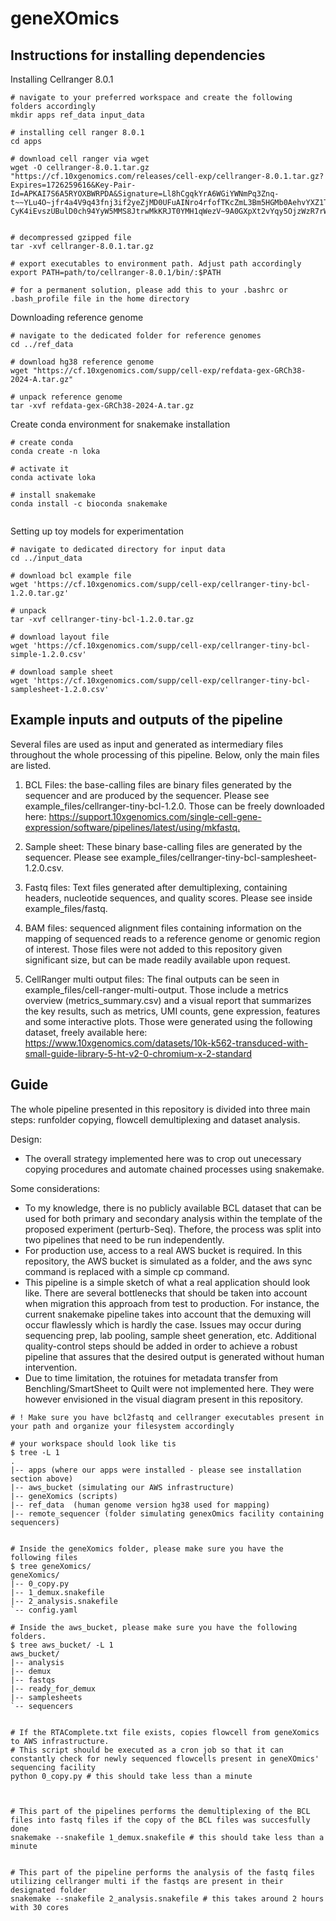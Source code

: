 # geneXOmics
 


## Instructions for installing dependencies

Installing Cellranger 8.0.1

```
# navigate to your preferred workspace and create the following folders accordingly
mkdir apps ref_data input_data 

# installing cell ranger 8.0.1
cd apps

# download cell ranger via wget
wget -O cellranger-8.0.1.tar.gz "https://cf.10xgenomics.com/releases/cell-exp/cellranger-8.0.1.tar.gz?Expires=1726259616&Key-Pair-Id=APKAI7S6A5RYOXBWRPDA&Signature=Ll8hCgqkYrA6WGiYWNmPq3Znq-t~~YLu4O~jfr4a4V9q43fnj3if2yeZjMD0UFuAINro4rfofTKcZmL3Bm5HGMb0AehvYXZ1TZkAGa8TUQuHcyQEPFYzZZcxsBZCOmz4cb3sqoxP559LOdnT~iEbHFtjB2255FecCFxyrMdOGEyoRX~6RDaAnTYFBB4eHcIhyyRdrSipeVKU8VqYTF2dEO~1SuZ8bvvKp8R3i4PquHlbScVTuMKR9lhDSslrTHAJY~B07zx-CyK4iEvszUBulD0ch94YyW5MMS8JtrwMkKRJT0YMH1qWezV~9A0GXpXt2vYqy5OjzWzR7rWHh1HXIQ__"


# decompressed gzipped file
tar -xvf cellranger-8.0.1.tar.gz

# export executables to environment path. Adjust path accordingly
export PATH=path/to/cellranger-8.0.1/bin/:$PATH

# for a permanent solution, please add this to your .bashrc or .bash_profile file in the home directory

```

Downloading reference genome

```
# navigate to the dedicated folder for reference genomes
cd ../ref_data

# download hg38 reference genome
wget "https://cf.10xgenomics.com/supp/cell-exp/refdata-gex-GRCh38-2024-A.tar.gz"

# unpack reference genome
tar -xvf refdata-gex-GRCh38-2024-A.tar.gz

```
Create conda environment for snakemake installation
```
# create conda 
conda create -n loka

# activate it
conda activate loka

# install snakemake
conda install -c bioconda snakemake


```
Setting up toy models for experimentation
```
# navigate to dedicated directory for input data
cd ../input_data

# download bcl example file
wget 'https://cf.10xgenomics.com/supp/cell-exp/cellranger-tiny-bcl-1.2.0.tar.gz' 

# unpack
tar -xvf cellranger-tiny-bcl-1.2.0.tar.gz

# download layout file
wget 'https://cf.10xgenomics.com/supp/cell-exp/cellranger-tiny-bcl-simple-1.2.0.csv' 

# download sample sheet
wget 'https://cf.10xgenomics.com/supp/cell-exp/cellranger-tiny-bcl-samplesheet-1.2.0.csv'

```


## Example inputs and outputs of the pipeline

Several files are used as input and generated as intermediary files throughout the whole processing of this pipeline. Below, only the main files are listed.

1) BCL Files: the base-calling files are binary files generated by the sequencer and are produced by the sequencer. Please see example_files/cellranger-tiny-bcl-1.2.0. Those can be freely downloaded here: [https://support.10xgenomics.com/single-cell-gene-expression/software/pipelines/latest/using/mkfastq.
](url)

2) Sample sheet: These binary base-calling files are generated by the sequencer. Please see example_files/cellranger-tiny-bcl-samplesheet-1.2.0.csv.

3) Fastq files: Text files generated after demultiplexing, containing headers, nucleotide sequences, and quality scores. Please see inside example_files/fastq.

4) BAM files: sequenced alignment files containing information on the mapping of sequenced reads to a reference genome or genomic region of interest. Those files were not added to this repository given significant size, but can be made readily available upon request.

5) CellRanger multi output files: The final outputs can be seen in example_files/cell-ranger-multi-output. Those include a metrics overview (metrics_summary.csv) and a visual report that summarizes the key results, such as metrics, UMI counts, gene expression, features and some interactive plots. Those were generated using the following dataset, freely available here:[ https://www.10xgenomics.com/datasets/10k-k562-transduced-with-small-guide-library-5-ht-v2-0-chromium-x-2-standard
](url)




## Guide



The whole pipeline presented in this repository is divided into three main steps: runfolder copying, flowcell demultiplexing and dataset analysis.

Design:
- The overall strategy implemented here was to crop out unecessary copying procedures and automate chained processes using snakemake. 


Some considerations:

- To my knowledge,  there is no publicly available BCL dataset that can be used for both primary and secondary analysis within the template of the proposed experiment (perturb-Seq). Thefore, the process was split into two pipelines that need to be run independently.
- For production use, access to a real AWS bucket is required. In this repository, the AWS bucket is simulated as a folder, and the aws sync command is replaced with a simple cp command.
- This pipeline is a simple sketch of what a real application should look like. There are several bottlenecks that should be taken into account when migration this approach from test to production. For instance, the current snakemake pipeline takes into account that the demuxing will occur flawlessly which is hardly the case. Issues may occur during sequencing prep, lab pooling, sample sheet generation, etc. Additional quality-control steps should be added in order to achieve a robust pipeline that assures that the desired output is generated without human intervention.
- Due to time limitation, the rotuines for metadata transfer from Benchling/SmartSheet to Quilt were not implemented here. They were however envisioned in the visual diagram present in this repository.


```
# ! Make sure you have bcl2fastq and cellranger executables present in your path and organize your filesystem accordingly

# your workspace should look like tis
$ tree -L 1
.
|-- apps (where our apps were installed - please see installation section above)
|-- aws_bucket (simulating our AWS infrastructure)
|-- geneXomics (scripts)
|-- ref_data  (human genome version hg38 used for mapping)
|-- remote_sequencer (folder simulating genexOmics facility containing sequencers)


# Inside the geneXomics folder, please make sure you have the following files
$ tree geneXomics/
geneXomics/
|-- 0_copy.py
|-- 1_demux.snakefile
|-- 2_analysis.snakefile
`-- config.yaml

# Inside the aws_bucket, please make sure you have the following folders.
$ tree aws_bucket/ -L 1
aws_bucket/
|-- analysis
|-- demux
|-- fastqs
|-- ready_for_demux
|-- samplesheets
`-- sequencers


# If the RTAComplete.txt file exists, copies flowcell from geneXomics to AWS infrastructure.
# This script should be executed as a cron job so that it can constantly check for newly sequenced flowcells present in geneXOmics' sequencing facility
python 0_copy.py # this should take less than a minute



# This part of the pipelines performs the demultiplexing of the BCL files into fastq files if the copy of the BCL files was succesfully done
snakemake --snakefile 1_demux.snakefile # this should take less than a minute


# This part of the pipeline performs the analysis of the fastq files utilizing cellranger multi if the fastqs are present in their designated folder
snakemake --snakefile 2_analysis.snakefile # this takes around 2 hours with 30 cores

```

